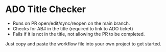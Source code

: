 # ADO Title Checker

- Runs on PR open/edit/sync/reopen on the main branch.
- Checks for AB# in the title (required to link to ADO ticket)
- Fails if it is not in the title, not allowing the PR to be completed.

Just copy and paste the workflow file into your own project to get started.
